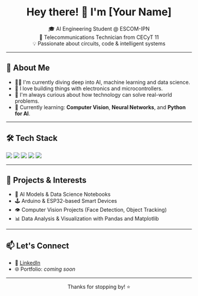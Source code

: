 <h1 align="center">Hey there! 👋 I'm [Your Name]</h1>

<p align="center">
  🎓 AI Engineering Student @ ESCOM-IPN <br>
  📡 Telecommunications Technician from CECyT 11 <br>
  💡 Passionate about circuits, code & intelligent systems <br>
</p>

---

## 🚀 About Me

- 👨‍💻 I'm currently diving deep into AI, machine learning and data science.
- 🔌 I love building things with electronics and microcontrollers.
- 🧠 I'm always curious about how technology can solve real-world problems.
- 🌱 Currently learning: **Computer Vision**, **Neural Networks**, and **Python for AI**.

---

## 🛠️ Tech Stack

<p>
  <img src="https://img.shields.io/badge/Python-3776AB?style=for-the-badge&logo=python&logoColor=white"/>
  <img src="https://img.shields.io/badge/Arduino-00979D?style=for-the-badge&logo=arduino&logoColor=white"/>
  <img src="https://img.shields.io/badge/C/C++-00599C?style=for-the-badge&logo=cplusplus&logoColor=white"/>
  <img src="https://img.shields.io/badge/OpenCV-5C3EE8?style=for-the-badge&logo=opencv&logoColor=white"/>
  <img src="https://img.shields.io/badge/Linux-FCC624?style=for-the-badge&logo=linux&logoColor=black"/>
</p>

---

## 🧩 Projects & Interests

- 🤖 AI Models & Data Science Notebooks
- 🕹️ Arduino & ESP32-based Smart Devices
- 👁️ Computer Vision Projects (Face Detection, Object Tracking)
- 📊 Data Analysis & Visualization with Pandas and Matplotlib

---

## 📫 Let's Connect

- 💼 [LinkedIn](https://linkedin.com/in/yourusername)
- 🌐 Portfolio: *coming soon*

---

<p align="center">Thanks for stopping by! ⭐</p>
